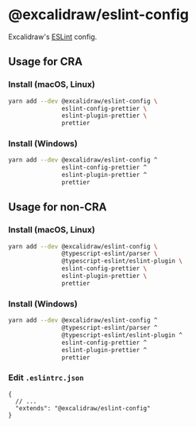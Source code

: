 # @excalidraw/eslint-config

Excalidraw's [ESLint](https://eslint.org/docs/developer-guide/shareable-configs) config.

## Usage for CRA

### Install (macOS, Linux)

```bash
yarn add --dev @excalidraw/eslint-config \
               eslint-config-prettier \
               eslint-plugin-prettier \
               prettier
```

### Install (Windows)

```bash
yarn add --dev @excalidraw/eslint-config ^
               eslint-config-prettier ^
               eslint-plugin-prettier ^
               prettier
```

## Usage for non-CRA

### Install (macOS, Linux)

```bash
yarn add --dev @excalidraw/eslint-config \
               @typescript-eslint/parser \
               @typescript-eslint/eslint-plugin \
               eslint-config-prettier \
               eslint-plugin-prettier \
               prettier
```

### Install (Windows)

```bash
yarn add --dev @excalidraw/eslint-config ^
               @typescript-eslint/parser ^
               @typescript-eslint/eslint-plugin ^
               eslint-config-prettier ^
               eslint-plugin-prettier ^
               prettier
```

### Edit `.eslintrc.json`

```jsonc
{
  // ...
  "extends": "@excalidraw/eslint-config"
}
```
